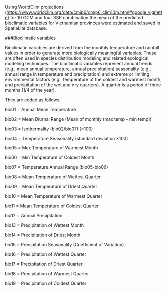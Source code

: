 
Using WorldClim projections (https://www.worldclim.org/data/cmip6/cmip6_clim10m.html#google_vignette)
for 10 GCM and four SSP combination the mean of the predicted bioclimatic variables for Vietnamian provinces were estimated and saved in SpatiaLite database.


###Bioclimatic variables

Bioclimatic variables are derived from the monthly temperature and rainfall values in order to generate more biologically meaningful variables. These are often used in species distribution modeling and related ecological modeling techniques. The bioclimatic variables represent annual trends (e.g., mean annual temperature, annual precipitation) seasonality (e.g., annual range in temperature and precipitation) and extreme or limiting environmental factors (e.g., temperature of the coldest and warmest month, and precipitation of the wet and dry quarters). A quarter is a period of three months (1/4 of the year).

They are coded as follows:

bio01 = Annual Mean Temperature

bio02 = Mean Diurnal Range (Mean of monthly (max temp - min temp))

bio03 = Isothermality (bio02/bio07) (×100)

bio04 = Temperature Seasonality (standard deviation ×100)

bio05 = Max Temperature of Warmest Month

bio06 = Min Temperature of Coldest Month

bio07 = Temperature Annual Range (bio05-bio06)

bio08 = Mean Temperature of Wettest Quarter

bio09 = Mean Temperature of Driest Quarter

bio10 = Mean Temperature of Warmest Quarter

bio11 = Mean Temperature of Coldest Quarter

bio12 = Annual Precipitation

bio13 = Precipitation of Wettest Month

bio14 = Precipitation of Driest Month

bio15 = Precipitation Seasonality (Coefficient of Variation)

bio16 = Precipitation of Wettest Quarter

bio17 = Precipitation of Driest Quarter

bio18 = Precipitation of Warmest Quarter

bio19 = Precipitation of Coldest Quarter






